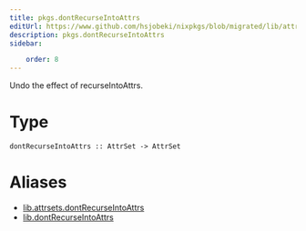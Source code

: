 ```yaml
---
title: pkgs.dontRecurseIntoAttrs
editUrl: https://www.github.com/hsjobeki/nixpkgs/blob/migrated/lib/attrsets.nix#L1316C5
description: pkgs.dontRecurseIntoAttrs
sidebar:

    order: 8
---
```


Undo the effect of recurseIntoAttrs.

# Type

```
dontRecurseIntoAttrs :: AttrSet -> AttrSet
```


# Aliases

- [lib.attrsets.dontRecurseIntoAttrs](/nix-doc-comments/reference/lib/attrsets/lib-attrsets-dontrecurseintoattrs)
- [lib.dontRecurseIntoAttrs](/nix-doc-comments/reference/lib/lib-dontrecurseintoattrs)


